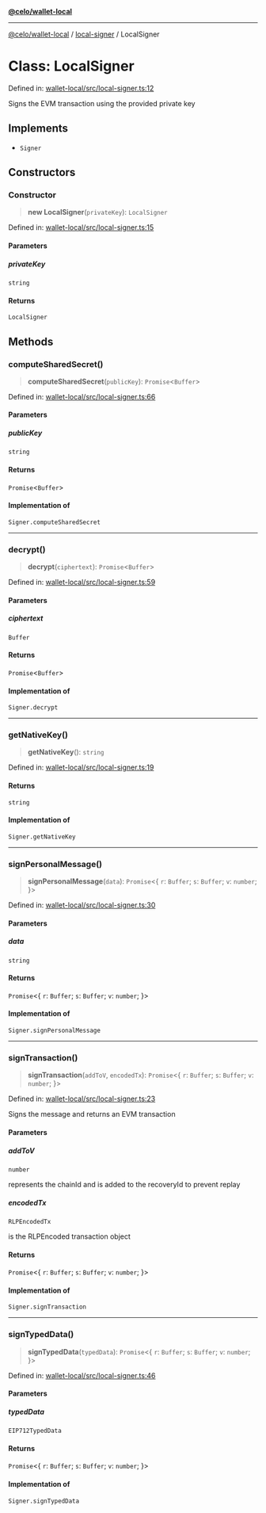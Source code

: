 [**@celo/wallet-local**](../../README.md)

***

[@celo/wallet-local](../../README.md) / [local-signer](../README.md) / LocalSigner

# Class: LocalSigner

Defined in: [wallet-local/src/local-signer.ts:12](https://github.com/celo-org/developer-tooling/blob/master/packages/sdk/wallets/wallet-local/src/local-signer.ts#L12)

Signs the EVM transaction using the provided private key

## Implements

- `Signer`

## Constructors

### Constructor

> **new LocalSigner**(`privateKey`): `LocalSigner`

Defined in: [wallet-local/src/local-signer.ts:15](https://github.com/celo-org/developer-tooling/blob/master/packages/sdk/wallets/wallet-local/src/local-signer.ts#L15)

#### Parameters

##### privateKey

`string`

#### Returns

`LocalSigner`

## Methods

### computeSharedSecret()

> **computeSharedSecret**(`publicKey`): `Promise`\<`Buffer`\>

Defined in: [wallet-local/src/local-signer.ts:66](https://github.com/celo-org/developer-tooling/blob/master/packages/sdk/wallets/wallet-local/src/local-signer.ts#L66)

#### Parameters

##### publicKey

`string`

#### Returns

`Promise`\<`Buffer`\>

#### Implementation of

`Signer.computeSharedSecret`

***

### decrypt()

> **decrypt**(`ciphertext`): `Promise`\<`Buffer`\>

Defined in: [wallet-local/src/local-signer.ts:59](https://github.com/celo-org/developer-tooling/blob/master/packages/sdk/wallets/wallet-local/src/local-signer.ts#L59)

#### Parameters

##### ciphertext

`Buffer`

#### Returns

`Promise`\<`Buffer`\>

#### Implementation of

`Signer.decrypt`

***

### getNativeKey()

> **getNativeKey**(): `string`

Defined in: [wallet-local/src/local-signer.ts:19](https://github.com/celo-org/developer-tooling/blob/master/packages/sdk/wallets/wallet-local/src/local-signer.ts#L19)

#### Returns

`string`

#### Implementation of

`Signer.getNativeKey`

***

### signPersonalMessage()

> **signPersonalMessage**(`data`): `Promise`\<\{ `r`: `Buffer`; `s`: `Buffer`; `v`: `number`; \}\>

Defined in: [wallet-local/src/local-signer.ts:30](https://github.com/celo-org/developer-tooling/blob/master/packages/sdk/wallets/wallet-local/src/local-signer.ts#L30)

#### Parameters

##### data

`string`

#### Returns

`Promise`\<\{ `r`: `Buffer`; `s`: `Buffer`; `v`: `number`; \}\>

#### Implementation of

`Signer.signPersonalMessage`

***

### signTransaction()

> **signTransaction**(`addToV`, `encodedTx`): `Promise`\<\{ `r`: `Buffer`; `s`: `Buffer`; `v`: `number`; \}\>

Defined in: [wallet-local/src/local-signer.ts:23](https://github.com/celo-org/developer-tooling/blob/master/packages/sdk/wallets/wallet-local/src/local-signer.ts#L23)

Signs the message and returns an EVM transaction

#### Parameters

##### addToV

`number`

represents the chainId and is added to the recoveryId to prevent replay

##### encodedTx

`RLPEncodedTx`

is the RLPEncoded transaction object

#### Returns

`Promise`\<\{ `r`: `Buffer`; `s`: `Buffer`; `v`: `number`; \}\>

#### Implementation of

`Signer.signTransaction`

***

### signTypedData()

> **signTypedData**(`typedData`): `Promise`\<\{ `r`: `Buffer`; `s`: `Buffer`; `v`: `number`; \}\>

Defined in: [wallet-local/src/local-signer.ts:46](https://github.com/celo-org/developer-tooling/blob/master/packages/sdk/wallets/wallet-local/src/local-signer.ts#L46)

#### Parameters

##### typedData

`EIP712TypedData`

#### Returns

`Promise`\<\{ `r`: `Buffer`; `s`: `Buffer`; `v`: `number`; \}\>

#### Implementation of

`Signer.signTypedData`
